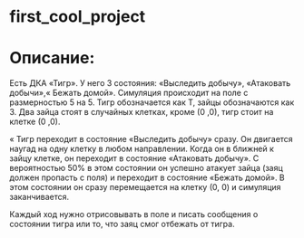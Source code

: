 # first_cool_project

# Описание:
Есть ДКА «Тигр». У него 3 состояния: «Выследить добычу», «Атаковать добычи»,« Бежать домой». Симуляция происходит на поле с размерностью 5 на 5. Тигр обозначается как Т, зайцы обозначаются как З. Два зайца стоят в случайных клетках, кроме (0 ,0), тигр стоит на клетке (0 ,0).

«
Тигр переходит в состояние «Выследить добычу» сразу. Он двигается наугад на одну клетку в любом направлении. Когда он в ближней к зайцу клетке, он переходит в состояние «Атаковать добычу». С вероятностью 50% в этом состоянии он успешно атакует зайца (заяц должен пропасть с поля) и переходит в состояние «Бежать домой». В этом состоянии он сразу перемещается на клетку (0, 0) и симуляция заканчивается.

Каждый ход нужно отрисовывать в поле и писать сообщения о состоянии тигра или то, что заяц смог отбежать от тигра.
